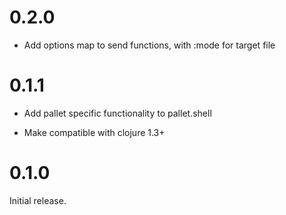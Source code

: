 # 0.2.0

- Add options map to send functions, with :mode for target file

# 0.1.1

- Add pallet specific functionality to pallet.shell

- Make compatible with clojure 1.3+

# 0.1.0

Initial release.
